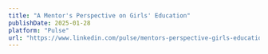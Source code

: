 ```yaml
---
title: "A Mentor's Perspective on Girls' Education"
publishDate: 2025-01-28
platform: "Pulse"
url: "https://www.linkedin.com/pulse/mentors-perspective-girls-education-pascale-stavelot-nbwze"
---
```


